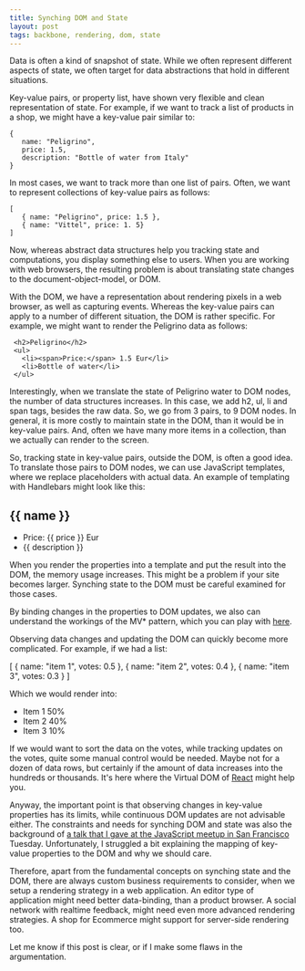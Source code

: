 ```yaml
---
title: Synching DOM and State
layout: post
tags: backbone, rendering, dom, state
---
```


Data is often a kind of snapshot of state. While we often represent different aspects of state, we often target for data abstractions that hold in different situations.

Key-value pairs, or property list, have shown very flexible and clean representation of state. For example, if we want to track a list of products in a shop, we might have a key-value pair similar to:

    {  
       name: "Peligrino",
       price: 1.5,
       description: "Bottle of water from Italy"
    }

In most cases, we want to track more than one list of pairs. Often, we want to represent collections of key-value pairs as follows:

    [
       { name: "Peligrino", price: 1.5 },
       { name: "Vittel", price: 1. 5}
    ]

Now, whereas abstract data structures help you tracking state and computations, you display something else to users. When you are working with web browsers, the resulting problem is about translating state changes to the document-object-model, or DOM.

With the DOM, we have a representation about rendering pixels in a web browser, as well as capturing events. Whereas the key-value pairs can apply to a number of different situation, the DOM is rather specific. For example, we might want to render the Peligrino data as follows:

     <h2>Peligrino</h2>
     <ul>
       <li><span>Price:</span> 1.5 Eur</li>
       <li>Bottle of water</li>
     </ul>

Interestingly, when we translate the state of Peligrino water to DOM nodes, the number of data structures increases. In this case, we add h2, ul, li and span tags, besides the raw data. So, we go from 3 pairs, to 9 DOM nodes. In general, it is more costly to maintain state in the DOM, than it would be in key-value pairs. And, often we have many more items in a collection, than we actually can render to the screen.

So, tracking state in key-value pairs, outside the DOM, is often a good idea. To translate those pairs to DOM nodes, we can use JavaScript templates, where we replace placeholders with actual data. An example of templating with Handlebars might look like this:

  <h2>{{ name }}</h2>
  <ul>
    <li><span>Price:</span> {{ price }} Eur</li>
    <li>{{ description }}</li>
  </ul>

When you render the properties into a template and put the result into the DOM, the memory usage increases. This might be a problem if your site becomes larger. Synching state to the DOM must be careful examined for those cases.

By binding changes in the properties to DOM updates, we also can understand the workings of the MV* pattern, which you can play with [here](http://pipefishbook.com/editor).

Observing data changes and updating the DOM can quickly become more complicated. For example, if we had a list:

  [
    { name: "item 1", votes: 0.5 },
    { name: "item 2", votes: 0.4 },
    { name: "item 3", votes: 0.3 }
  ]

Which we would render into:

  <ul>
    <li>Item 1 <span>50%</span></li>
    <li>Item 2 <span>40%</span></li>
    <li>Item 3 <span>10%</span></li>
  </ul>

If we would want to sort the data on the votes, while tracking updates on the votes, quite some manual control would be needed. Maybe not for a dozen of data rows, but certainly if the amount of data increases into the hundreds or thousands. It's here where the Virtual DOM of [React](http://facebook.github.io/react/) might help you.

Anyway, the important point is that observing changes in key-value properties has its limits, while continuous DOM updates are not advisable either. The constraints and needs for synching DOM and state was also the background of [a talk that I gave at the JavaScript meetup in San Francisco](https://speakerdeck.com/mulderp/backbone-and-handlebars) Tuesday. Unfortunately, I struggled a bit explaining the mapping of key-value properties to the DOM and why we should care.

Therefore, apart from the fundamental concepts on synching state and the DOM, there are always custom business requirements to consider, when we setup a rendering strategy in a web application. An editor type of application might need better data-binding, than a product browser. A social network with realtime feedback, might need even more advanced rendering strategies. A shop for Ecommerce might support for server-side rendering too.

Let me know if this post is clear, or if I make some flaws in the argumentation.













   
